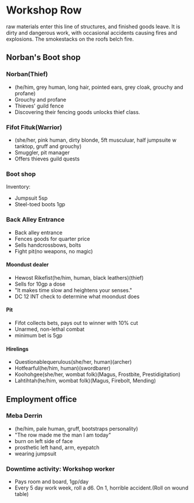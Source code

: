 # Workshop Row
raw materials enter this line of structures, and finished goods leave. It is dirty and dangerous work, with occasional accidents causing fires and explosions. The smokestacks on the roofs belch fire.

## Norban's Boot shop

### Norban(Thief)
- (he/him, grey human, long hair, pointed ears, grey cloak, grouchy and profane)
- Grouchy and profane
- Thieves' guild fence
- Discovering their fencing goods unlocks thief class.

### Fifot Fituk(Warrior)
- (she/her, pink human, dirty blonde, 5ft musculuar, half jumpsuite w tanktop, gruff and grouchy)
- Smuggler, pit manager
- Offers thieves guild quests

### Boot shop
Inventory:
- Jumpsuit 5sp
- Steel-toed boots 1gp

### Back Alley Entrance
- Back alley entrance
- Fences goods for quarter price
- Sells handcrossbows, bolts
- Fight pit(no weapons, no magic)

#### Moondust dealer
- Hewost Rikefist(he/him, human, black leathers)(thief)
- Sells for 10gp a dose
- "It makes time slow and heightens your senses."
- DC 12 INT check to determine what moondust does

#### Pit
- Fifot collects bets, pays out to winner with 10% cut
- Unarmed, non-lethal combat
- minimum bet is 5gp

#### Hirelings
- Questionablequerulous(she/her, human)(archer)
- Hotfearful(he/him, human)(swordbarer)
- Koohohgee(she/her, wombat folk)(Magus, Frostbite, Prestidigitation)
- Lahtihtah(he/him, wombat folk)(Magus, Firebolt, Mending)

## Employment office

### Meba Derrin
- (he/him, pale human, gruff, bootstraps personality)
- "The row made me the man I am today"
- burn on left side of face
- prosthetic left hand, arm, eyepatch
- wearing jumpsuit

### Downtime activity: Workshop worker
- Pays room and board, 1gp/day
- Every 5 day work week, roll a d6. On 1, horrible accident.(Roll on wound table)